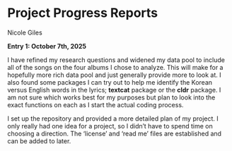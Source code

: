 # Project Progress Reports
Nicole Giles

**Entry 1: October 7th, 2025**

I have refined my research questions and widened my data pool to include
all of the songs on the four albums I chose to analyze. This will make
for a hopefully more rich data pool and just generally provide more to
look at. I also found some packages I can try out to help me identify
the Korean versus English words in the lyrics; **textcat** package or
the **cldr** package. I am not sure which works best for my purposes but
plan to look into the exact functions on each as I start the actual
coding process.

I set up the repository and provided a more detailed plan of my project.
I only really had one idea for a project, so I didn’t have to spend time
on choosing a direction. The ‘license’ and ‘read me’ files are
established and can be added to later.
